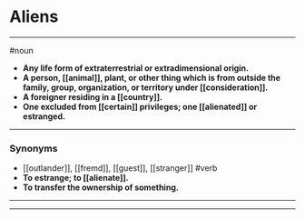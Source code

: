 # Aliens
---
#noun
- **Any life form of extraterrestrial or extradimensional origin.**
- **A person, [[animal]], plant, or other thing which is from outside the family, group, organization, or territory under [[consideration]].**
- **A foreigner residing in a [[country]].**
- **One excluded from [[certain]] privileges; one [[alienated]] or estranged.**
---
### Synonyms
- [[outlander]], [[fremd]], [[guest]], [[stranger]]
#verb
- **To estrange; to [[alienate]].**
- **To transfer the ownership of something.**
---
---
